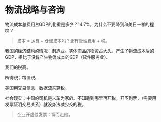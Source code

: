 # 物流战略与咨询

物流成本总费用占GDP的比重是多少？14.7%，为什么不要降到和美日一样的程度？

> 成本 = 运费 + 仓储成本吗？还有管理费用 + 税。

我国的经济结构的情况：制造业。实体商品的物资占大头。产生了物流成本后的GDP，相比于没有产生物流成本的GDP（软件服务业）。

我们的税高。

所得税；增值税。

美国用交易信息、数据流来算税。


社会现实：中国的司机是以车为家的。不知跑到哪里再开税。开不到票，（需要用发票证明交易关系）就没办法减少交的税。

> 企业开虚假发票：铤而走险。